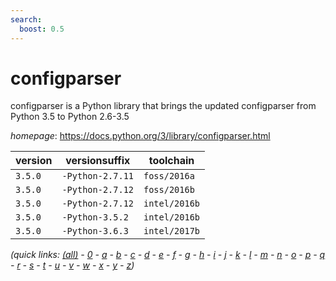 ```yaml
---
search:
  boost: 0.5
---
```

# configparser

configparser is a Python library that brings the updated configparser from Python 3.5 to Python 2.6-3.5

*homepage*: <https://docs.python.org/3/library/configparser.html>

version | versionsuffix | toolchain
--------|---------------|----------
``3.5.0`` | ``-Python-2.7.11`` | ``foss/2016a``
``3.5.0`` | ``-Python-2.7.12`` | ``foss/2016b``
``3.5.0`` | ``-Python-2.7.12`` | ``intel/2016b``
``3.5.0`` | ``-Python-3.5.2`` | ``intel/2016b``
``3.5.0`` | ``-Python-3.6.3`` | ``intel/2017b``


*(quick links: [(all)](../index.md) - [0](../0/index.md) - [a](../a/index.md) - [b](../b/index.md) - [c](../c/index.md) - [d](../d/index.md) - [e](../e/index.md) - [f](../f/index.md) - [g](../g/index.md) - [h](../h/index.md) - [i](../i/index.md) - [j](../j/index.md) - [k](../k/index.md) - [l](../l/index.md) - [m](../m/index.md) - [n](../n/index.md) - [o](../o/index.md) - [p](../p/index.md) - [q](../q/index.md) - [r](../r/index.md) - [s](../s/index.md) - [t](../t/index.md) - [u](../u/index.md) - [v](../v/index.md) - [w](../w/index.md) - [x](../x/index.md) - [y](../y/index.md) - [z](../z/index.md))*

